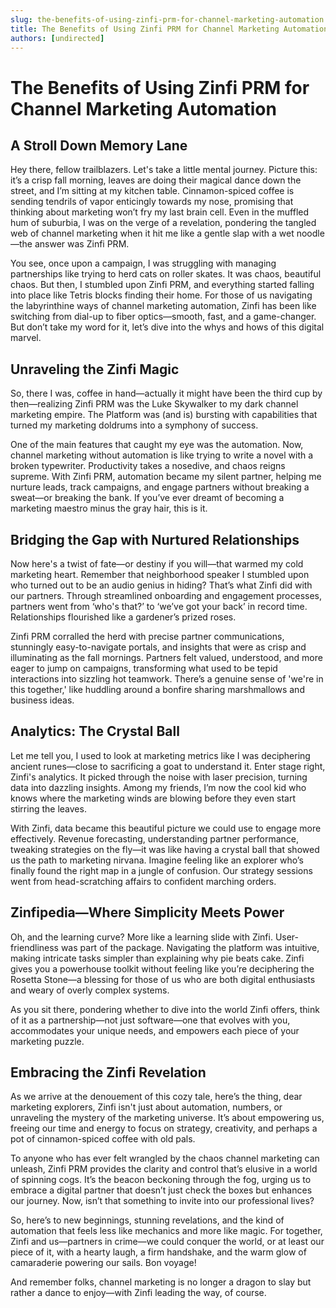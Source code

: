 ```yaml
---
slug: the-benefits-of-using-zinfi-prm-for-channel-marketing-automation
title: The Benefits of Using Zinfi PRM for Channel Marketing Automation
authors: [undirected]
---
```



# The Benefits of Using Zinfi PRM for Channel Marketing Automation

## A Stroll Down Memory Lane

Hey there, fellow trailblazers. Let's take a little mental journey. Picture this: it’s a crisp fall morning, leaves are doing their magical dance down the street, and I’m sitting at my kitchen table. Cinnamon-spiced coffee is sending tendrils of vapor enticingly towards my nose, promising that thinking about marketing won’t fry my last brain cell. Even in the muffled hum of suburbia, I was on the verge of a revelation, pondering the tangled web of channel marketing when it hit me like a gentle slap with a wet noodle—the answer was Zinfi PRM. 

You see, once upon a campaign, I was struggling with managing partnerships like trying to herd cats on roller skates. It was chaos, beautiful chaos. But then, I stumbled upon Zinfi PRM, and everything started falling into place like Tetris blocks finding their home. For those of us navigating the labyrinthine ways of channel marketing automation, Zinfi has been like switching from dial-up to fiber optics—smooth, fast, and a game-changer. But don’t take my word for it, let’s dive into the whys and hows of this digital marvel.

## Unraveling the Zinfi Magic

So, there I was, coffee in hand—actually it might have been the third cup by then—realizing Zinfi PRM was the Luke Skywalker to my dark channel marketing empire. The Platform was (and is) bursting with capabilities that turned my marketing doldrums into a symphony of success.

One of the main features that caught my eye was the automation. Now, channel marketing without automation is like trying to write a novel with a broken typewriter. Productivity takes a nosedive, and chaos reigns supreme. With Zinfi PRM, automation became my silent partner, helping me nurture leads, track campaigns, and engage partners without breaking a sweat—or breaking the bank. If you’ve ever dreamt of becoming a marketing maestro minus the gray hair, this is it. 

## Bridging the Gap with Nurtured Relationships

Now here's a twist of fate—or destiny if you will—that warmed my cold marketing heart. Remember that neighborhood speaker I stumbled upon who turned out to be an audio genius in hiding? That’s what Zinfi did with our partners. Through streamlined onboarding and engagement processes, partners went from ‘who's that?’ to ‘we’ve got your back’ in record time. Relationships flourished like a gardener’s prized roses. 

Zinfi PRM corralled the herd with precise partner communications, stunningly easy-to-navigate portals, and insights that were as crisp and illuminating as the fall mornings. Partners felt valued, understood, and more eager to jump on campaigns, transforming what used to be tepid interactions into sizzling hot teamwork. There’s a genuine sense of 'we're in this together,' like huddling around a bonfire sharing marshmallows and business ideas.

## Analytics: The Crystal Ball

Let me tell you, I used to look at marketing metrics like I was deciphering ancient runes—close to sacrificing a goat to understand it. Enter stage right, Zinfi's analytics. It picked through the noise with laser precision, turning data into dazzling insights. Among my friends, I’m now the cool kid who knows where the marketing winds are blowing before they even start stirring the leaves. 

With Zinfi, data became this beautiful picture we could use to engage more effectively. Revenue forecasting, understanding partner performance, tweaking strategies on the fly—it was like having a crystal ball that showed us the path to marketing nirvana. Imagine feeling like an explorer who’s finally found the right map in a jungle of confusion. Our strategy sessions went from head-scratching affairs to confident marching orders.

## Zinfipedia—Where Simplicity Meets Power

Oh, and the learning curve? More like a learning slide with Zinfi. User-friendliness was part of the package. Navigating the platform was intuitive, making intricate tasks simpler than explaining why pie beats cake. Zinfi gives you a powerhouse toolkit without feeling like you’re deciphering the Rosetta Stone—a blessing for those of us who are both digital enthusiasts and weary of overly complex systems. 

As you sit there, pondering whether to dive into the world Zinfi offers, think of it as a partnership—not just software—one that evolves with you, accommodates your unique needs, and empowers each piece of your marketing puzzle.

## Embracing the Zinfi Revelation

As we arrive at the denouement of this cozy tale, here’s the thing, dear marketing explorers, Zinfi isn't just about automation, numbers, or unraveling the mystery of the marketing universe. It’s about empowering us, freeing our time and energy to focus on strategy, creativity, and perhaps a pot of cinnamon-spiced coffee with old pals.

To anyone who has ever felt wrangled by the chaos channel marketing can unleash, Zinfi PRM provides the clarity and control that’s elusive in a world of spinning cogs. It’s the beacon beckoning through the fog, urging us to embrace a digital partner that doesn’t just check the boxes but enhances our journey. Now, isn’t that something to invite into our professional lives? 

So, here’s to new beginnings, stunning revelations, and the kind of automation that feels less like mechanics and more like magic. For together, Zinfi and us—partners in crime—we could conquer the world, or at least our piece of it, with a hearty laugh, a firm handshake, and the warm glow of camaraderie powering our sails. Bon voyage!

And remember folks, channel marketing is no longer a dragon to slay but rather a dance to enjoy—with Zinfi leading the way, of course.